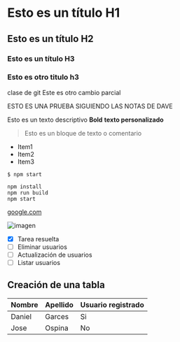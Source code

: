 # Esto es un título H1
## Esto es un  título H2
### Esto es un título H3
### Esto es otro titulo h3
clase de git
Este es otro cambio parcial

ESTO ES UNA PRUEBA SIGUIENDO LAS NOTAS DE DAVE

Esto es un texto descriptivo **Bold** **texto personalizado**
> Esto es un bloque de texto o comentario
- Item1
- Item2
- Item3

`$ npm start` 

```
npm install
npm run build
npm start
```

[google.com](https://google.com)

![imagen](https://loremflickr.com/640/360)

- [x] Tarea resuelta
- [ ] Eliminar usuarios 
- [ ] Actualización de usuarios
- [ ] Listar usuarios

## Creación de una tabla

| Nombre | Apellido | Usuario registrado |
|----------- | ---------- | ----------- |
|Daniel | Garces | Si
|Jose | Ospina | No
